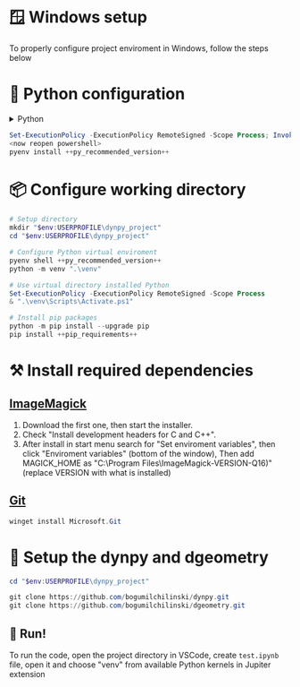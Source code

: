 # 🪟 Windows setup

To properly configure project enviroment in Windows, follow the steps below

# 🐍 Python configuration

<details>
  <summary> Python</summary>
  
  | Python Version | Status                       | Notes                                        |
  |----------------|------------------------------|----------------------------------------------|
  | **3.10**       | ✅ **Recommended**           | **Fully working**                           |
  | 3.11           | ✅ Runs OK                   | Tests in progress                            |
  | 3.12           | ✅⚠️ Warnings shown         | Not tested, optimization may be required     |
  | 3.13           | ⚠️ A lot of warnings         | Significant problems may exist               |

</details>

```powershell
Set-ExecutionPolicy -ExecutionPolicy RemoteSigned -Scope Process; Invoke-Expression "& { $(Invoke-WebRequest -UseBasicParsing -Uri 'https://raw.githubusercontent.com/pyenv-win/pyenv-win/master/pyenv-win/install-pyenv-win.ps1').Content }"
<now reopen powershell>
pyenv install ++py_recommended_version++
```

# 📦 Configure working directory

```powershell
# Setup directory
mkdir "$env:USERPROFILE\dynpy_project"
cd "$env:USERPROFILE\dynpy_project"

# Configure Python virtual enviroment
pyenv shell ++py_recommended_version++
python -m venv ".\venv"

# Use virtual directory installed Python
Set-ExecutionPolicy -ExecutionPolicy RemoteSigned -Scope Process
& ".\venv\Scripts\Activate.ps1"

# Install pip packages
python -m pip install --upgrade pip
pip install ++pip_requirements++
```

# ⚒️ Install required dependencies

## [ImageMagick](https://imagemagick.org/script/download.php#windows)
1. Download the first one, then start the installer. <br> 
2. Check "Install development headers for C and C++". <br>
3. After install in start menu search for "Set enviroment variables", then click "Enviroment variables" (bottom of the window), Then add MAGICK_HOME as "C:\Program Files\ImageMagick-VERSION-Q16)" (replace VERSION with what is installed)

## [Git](https://github.com/Microsoft/Git/releases)
```powershell
winget install Microsoft.Git
```

# 🐳 Setup the dynpy and dgeometry
```powershell
cd "$env:USERPROFILE\dynpy_project"

git clone https://github.com/bogumilchilinski/dynpy.git
git clone https://github.com/bogumilchilinski/dgeometry.git
```

## 🎉 Run!
To run the code, open the project directory in VSCode, create `test.ipynb` file, open it and choose "venv" from available Python kernels in Jupiter extension